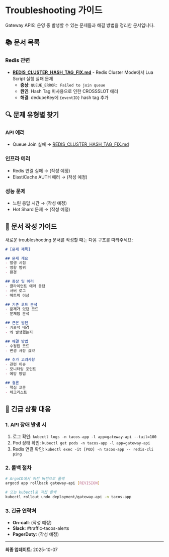 # Troubleshooting 가이드

Gateway API의 운영 중 발생할 수 있는 문제들과 해결 방법을 정리한 문서입니다.

## 📚 문서 목록

### Redis 관련
- **[REDIS_CLUSTER_HASH_TAG_FIX.md](./REDIS_CLUSTER_HASH_TAG_FIX.md)** - Redis Cluster Mode에서 Lua Script 실행 실패 문제
  - **증상**: `QUEUE_ERROR: Failed to join queue`
  - **원인**: Hash Tag 미사용으로 인한 CROSSSLOT 에러
  - **해결**: dedupeKey에 `{eventID}` hash tag 추가

## 🔍 문제 유형별 찾기

### API 에러
- Queue Join 실패 → [REDIS_CLUSTER_HASH_TAG_FIX.md](./REDIS_CLUSTER_HASH_TAG_FIX.md)

### 인프라 에러
- Redis 연결 실패 → (작성 예정)
- ElastiCache AUTH 에러 → (작성 예정)

### 성능 문제
- 느린 응답 시간 → (작성 예정)
- Hot Shard 문제 → (작성 예정)

## 📝 문서 작성 가이드

새로운 troubleshooting 문서를 작성할 때는 다음 구조를 따라주세요:

```markdown
# [문제 제목]

## 문제 개요
- 발생 시점
- 영향 범위
- 환경

## 증상 및 에러
- 클라이언트 에러 응답
- 서버 로그
- 메트릭 이상

## 기존 코드 분석
- 문제가 있던 코드
- 문제점 분석

## 근본 원인
- 기술적 배경
- 왜 발생했는지

## 해결 방법
- 수정된 코드
- 변경 사항 요약

## 추가 고려사항
- 관련 이슈
- 모니터링 포인트
- 예방 방법

## 결론
- 핵심 교훈
- 체크리스트
```

## 🚀 긴급 상황 대응

### 1. API 장애 발생 시
1. 로그 확인: `kubectl logs -n tacos-app -l app=gateway-api --tail=100`
2. Pod 상태 확인: `kubectl get pods -n tacos-app -l app=gateway-api`
3. Redis 연결 확인: `kubectl exec -it [POD] -n tacos-app -- redis-cli ping`

### 2. 롤백 절차
```bash
# ArgoCD에서 이전 버전으로 롤백
argocd app rollback gateway-api [REVISION]

# 또는 kubectl로 직접 롤백
kubectl rollout undo deployment/gateway-api -n tacos-app
```

### 3. 긴급 연락처
- **On-call**: (작성 예정)
- **Slack**: #traffic-tacos-alerts
- **PagerDuty**: (작성 예정)

---

**최종 업데이트**: 2025-10-07
